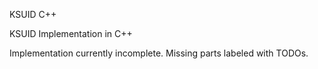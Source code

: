 KSUID C++

KSUID Implementation in C++

Implementation currently incomplete. Missing parts labeled with TODOs.